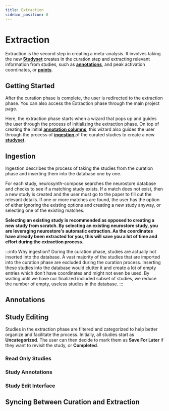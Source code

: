 ```yaml
---
title: Extraction
sidebar_position: 0
---
```


# Extraction

Extraction is the second step in creating a meta-analysis. It involves taking the 
new [**Studyset**](/compose-docs/guide/glossary#studyset) creates in the curation step and extracting relevant information from studies, such as [**annotations**](/compose-docs/guide/glossary#annotation), 
and peak activation coordinates, or [**points**](/compose-docs/guide/glossary#point).

## Getting Started
After the curation phase is complete, the user is redirected to the extraction phase. You can also access the Extraction phase through the main project page. 

Here, the extraction phase starts when 
a wizard that pops up and guides the user through the process of initializing the extraction phase. On top of creating the 
initial [**annotation columns**](/compose-docs/guide/pages/Project/Extraction#annotations), this wizard also guides the user through the
process of [**ingestion** ](/compose-docs/guide/pages/Project/Extraction#ingestion) of the curated studies to create a new [**studyset**](/compose-docs/guide/glossary#studyset).

## Ingestion

Ingestion describes the process of taking the studies from the curation phase and inserting them into the database one by one. 

For each study, neurosynth-compose searches the neurostore database and checks to see if a matching study exists. If a match 
does not exist, then a new study is created and the user must go to the paper to fill out the relevant details.
If one or more matches are found, the user has the option of either ignoring the existing options and creating a new study anyway, or selecting 
one of the existing matches.

**Selecting an existing study is recommended as opposed to creating a new study from scratch. By selecting an existing neurostore study, you 
are leveraging neurostore's automatic extraction. As the coordinates have already been extracted for you, this will save you a lot of time and effort 
during the extraction process.** 

:::info Why ingestion?
During the curation phase, studies are actually not inserted into the database. A vast majority of the studies that 
are imported into the curation phase are excluded during the curation process. Inserting these studies into the database would clutter 
it and create a lot of empty entries which don't have coordinates and might not even be used. By waiting until we have our finalized 
included subset of studies, we reduce the number of empty, useless studies in the database.
:::

## Annotations

## Study Editing

Studies in the extraction phase are filtered and categorized to help better organize and facilitate the process. Initially, all studies 
start as **Uncategorized**. The user can then decide to mark them as **Save For Later** if they want to revisit the study, or **Completed**.


### Read Only Studies

### Study Annotations

### Study Edit Interface

## Syncing Between Curation and Extraction